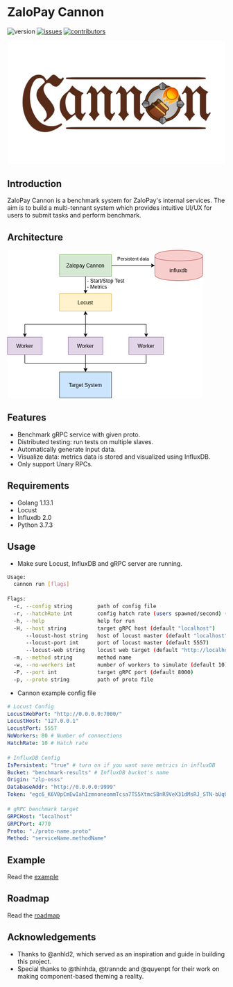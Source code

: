 # ZaloPay Cannon

![version](https://img.shields.io/badge/version-0.1.1-red) [![issues](https://img.shields.io/badge/open%20issues-0-orange)]() [![contributors](https://img.shields.io/badge/contributors-3-blue)]()

<img src="images/cannon-logo.jpg" alt="logo" width="600"/>

## Introduction

ZaloPay Cannon is a benchmark system for ZaloPay's internal services. The aim is to build a multi-tennant system which provides intuitive UI/UX for users to submit tasks and perform benchmark.  

## Architecture

![architecture](images/architecture.png)  

## Features

- Benchmark gRPC service with given proto.  
- Distributed testing: run tests on multiple slaves.  
- Automatically generate input data.  
- Visualize data: metrics data is stored and visualized using InfluxDB.  
- Only support Unary RPCs.  

## Requirements

- Golang 1.13.1
- Locust
- Influxdb 2.0
- Python 3.7.3  

## Usage

- Make sure Locust, InfluxDB and gRPC server are running.

```bash
Usage:
  cannon run [flags]

Flags:
  -c, --config string        path of config file
  -r, --hatchRate int        config hatch rate (users spawned/second) (default 10)
  -h, --help                 help for run
  -H, --host string          target gRPC host (default "localhost")
      --locust-host string   host of locust master (default "localhost")
      --locust-port int      port of locust master (default 5557)
      --locust-web string    locust web target (default "http://localhost:8089")
  -m, --method string        method name
  -w, --no-workers int       number of workers to simulate (default 10)
  -P, --port int             target gRPC port (default 8000)
  -p, --proto string         path of proto file

```

- Cannon example config file

```yaml
# Locust Config
LocustWebPort: "http://0.0.0.0:7000/"
LocustHost: "127.0.0.1"
LocustPort: 5557
NoWorkers: 80 # Number of connections
HatchRate: 10 # Hatch rate

# InfluxDB Config
IsPersistent: "true" # turn on if you want save metrics in influxDB
Bucket: "benchmark-results" # InfluxDB bucket's name
Origin: "zlp-osss"
DatabaseAddr: "http://0.0.0.0:9999"
Token: "egc6_K6V0pCmEwIahIzmnoneommTcsa7TS5XtmcSBnR9VeX31dMsRJ_STN-bUqOwWW77vPiU0aM9RGMQFwxT-A=="

# gRPC benchmark target
GRPCHost: "localhost"
GRPCPort: 4770
Proto: "./proto-name.proto"
Method: "serviceName.methodName"
```

## Example

Read the [example](example/README.md)

## Roadmap

Read the [roadmap](docs/ROADMAP.md)

## Acknowledgements

- Thanks to @anhld2, which served as an inspiration and guide in building this project.
- Special thanks to @thinhda, @tranndc and @quyenpt for their work on making component-based theming a reality.
